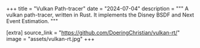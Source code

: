 +++
title = "Vulkan Path-tracer"
date = "2024-07-04"
description = """ A vulkan path-tracer, written in Rust. It implements the
Disney BSDF and Next Event Estimation. """

[extra]
source_link = "https://github.com/DoeringChristian/vulkan-rt/"
image = "assets/vulkan-rt.jpg"
+++
